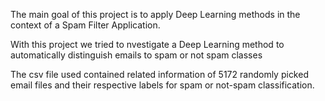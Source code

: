 The main goal of this project is to apply Deep Learning methods in the context of a Spam Filter Application.

With this project we tried to nvestigate a Deep Learning method to automatically distinguish emails to spam or not spam classes

The csv file used contained related information of 5172 randomly picked email files and their respective labels for spam or not-spam classification.

